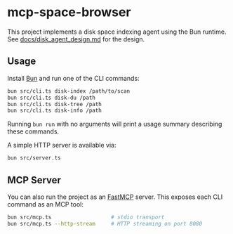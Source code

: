 # mcp-space-browser

This project implements a disk space indexing agent using the Bun runtime.
See [docs/disk_agent_design.md](docs/disk_agent_design.md) for the design.

## Usage

Install [Bun](https://bun.sh/) and run one of the CLI commands:

```bash
bun src/cli.ts disk-index /path/to/scan
bun src/cli.ts disk-du /path
bun src/cli.ts disk-tree /path
bun src/cli.ts disk-info /path
```

Running `bun run` with no arguments will print a usage summary describing these
commands.

A simple HTTP server is available via:

```bash
bun src/server.ts
```

## MCP Server

You can also run the project as an
[FastMCP](https://github.com/punkpeye/fastmcp) server. This exposes each CLI
command as an MCP tool:

```bash
bun src/mcp.ts                   # stdio transport
bun src/mcp.ts --http-stream     # HTTP streaming on port 8080
```
